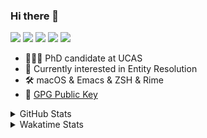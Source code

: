 ### Hi there 👋

[![](https://img.shields.io/badge/-Email-325180?logo=maildotru&logoColor=white&style=flat-square)](mailto:hi@wang.tianshu.me)
[![](https://img.shields.io/badge/-GitHub-black?logo=GitHub&style=flat-square)](https://github.com/tshu-w)
[![](https://img.shields.io/badge/-Telegram-26a5e4?labelColor=fafafa&logo=telegram&style=flat-square)](https://t.me/tshu_w) 
[![](https://img.shields.io/badge/-Twitter-1da1f2?logo=Twitter&logoColor=white&style=flat-square)](https://twitter.com/tshu_w)
[![](https://komarev.com/ghpvc/?username=tshu-w&color=blueviolet&style=flat-square)]()



- 🧑🏻‍🎓 PhD candidate at UCAS
- 🔭 Currently interested in Entity Resolution
- 🛠 macOS & Emacs & ZSH & Rime
- 🔑 [GPG Public Key](https://github.com/tshu-w/dotfiles/blob/main/config/gnupg/public.asc)

<details>

<summary>GitHub Stats</summary>

![Tianshu's GitHub stats](https://github-readme-stats.vercel.app/api?username=tshu-w&show_icons=true&theme=buefy&count_private=true)
  
</details>


<details>
  <summary>Wakatime Stats</summary>

  Currently, files accessed by tramp cannot be tracked by wakatime, see https://github.com/wakatime/wakatime-mode/issues/27
  <br>
  
<!--START_SECTION:waka-->
![Code Time](http://img.shields.io/badge/Code%20Time-6%2C462%20hrs%2034%20mins-blue)

**I'm a Night 🦉** 

```text
🌞 Morning                261 commits         ██░░░░░░░░░░░░░░░░░░░░░░░   09.83 % 
🌆 Daytime                969 commits         █████████░░░░░░░░░░░░░░░░   36.51 % 
🌃 Evening                1147 commits        ███████████░░░░░░░░░░░░░░   43.22 % 
🌙 Night                  277 commits         ███░░░░░░░░░░░░░░░░░░░░░░   10.44 % 
```
📅 **I'm Most Productive on Tuesday** 

```text
Monday                   454 commits         ████░░░░░░░░░░░░░░░░░░░░░   17.11 % 
Tuesday                  696 commits         ███████░░░░░░░░░░░░░░░░░░   26.22 % 
Wednesday                362 commits         ███░░░░░░░░░░░░░░░░░░░░░░   13.64 % 
Thursday                 179 commits         ██░░░░░░░░░░░░░░░░░░░░░░░   06.74 % 
Friday                   478 commits         █████░░░░░░░░░░░░░░░░░░░░   18.01 % 
Saturday                 326 commits         ███░░░░░░░░░░░░░░░░░░░░░░   12.28 % 
Sunday                   159 commits         █░░░░░░░░░░░░░░░░░░░░░░░░   05.99 % 
```


📊 **This Week I Spent My Time On** 

```text
💬 Programming Languages: 
sh                       23 hrs 31 mins      █████████████████████████   100.00 % 

🔥 Editors: 
Zsh                      23 hrs 31 mins      █████████████████████████   100.00 % 

🐱‍💻 Projects: 
Terminal                 14 hrs 9 mins       ███████████████░░░░░░░░░░   60.18 % 
uniblocker               9 hrs 1 min         ██████████░░░░░░░░░░░░░░░   38.36 % 
dotfiles                 15 mins             ░░░░░░░░░░░░░░░░░░░░░░░░░   01.13 % 
xmdc                     3 mins              ░░░░░░░░░░░░░░░░░░░░░░░░░   00.24 % 
universal-blocker        1 min               ░░░░░░░░░░░░░░░░░░░░░░░░░   00.08 % 

💻 Operating System: 
Linux                    14 hrs 49 mins      ████████████████░░░░░░░░░   63.05 % 
Mac                      8 hrs 41 mins       █████████░░░░░░░░░░░░░░░░   36.95 % 
```

**I Mostly Code in Python** 

```text
Python                   19 repos            █████████░░░░░░░░░░░░░░░░   35.85 % 
Emacs Lisp               10 repos            █████░░░░░░░░░░░░░░░░░░░░   18.87 % 
Ruby                     3 repos             █░░░░░░░░░░░░░░░░░░░░░░░░   05.66 % 
Jupyter Notebook         2 repos             █░░░░░░░░░░░░░░░░░░░░░░░░   03.77 % 
Lua                      1 repo              ░░░░░░░░░░░░░░░░░░░░░░░░░   01.89 % 
```




 Last Updated on 18/05/2023 08:13:54 UTC
<!--END_SECTION:waka-->
</details>
